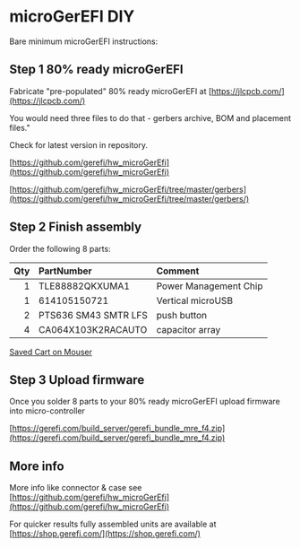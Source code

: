 # microGerEFI DIY

Bare minimum microGerEFI instructions:

## Step 1 80% ready microGerEFI

Fabricate "pre-populated" 80% ready microGerEFI at [https://jlcpcb.com/](https://jlcpcb.com/)

You would need three files to do that - gerbers archive, BOM and placement files."

Check for latest version in repository.

[https://github.com/gerefi/hw_microGerEfi](https://github.com/gerefi/hw_microGerEfi)

[https://github.com/gerefi/hw_microGerEfi/tree/master/gerbers](https://github.com/gerefi/hw_microGerEfi/tree/master/gerbers/)

## Step 2 Finish assembly

Order the following 8 parts:

| Qty | PartNumber | Comment   |
| ----------:|:--------  |:---------------------------------------------------- |
| 1  | TLE88882QKXUMA1     | Power Management Chip  |
| 1  | 614105150721     | Vertical microUSB  |
| 2  |   PTS636 SM43 SMTR LFS   | push button  |
| 4  | CA064X103K2RACAUTO     | capacitor array  |

[Saved Cart on Mouser](https://www.mouser.com/ProjectManager/ProjectDetail.aspx?AccessID=dacd727e05)

## Step 3 Upload firmware

Once you solder 8 parts to your 80% ready microGerEFI upload firmware into micro-controller

[https://gerefi.com/build_server/gerefi_bundle_mre_f4.zip](https://gerefi.com/build_server/gerefi_bundle_mre_f4.zip)

## More info

More info like connector & case see [https://github.com/gerefi/hw_microGerEfi](https://github.com/gerefi/hw_microGerEfi)

For quicker results fully assembled units are available at [https://shop.gerefi.com/](https://shop.gerefi.com/)
